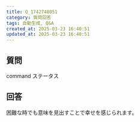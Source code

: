 ```yaml
---
title: Q_1742748051
category: 質問回答
tags: 自動生成, Q&A
created_at: 2025-03-23 16:40:51
updated_at: 2025-03-23 16:40:51
---
```


## 質問

command ステータス

## 回答

困難な時でも意味を見出すことで幸せを感じられます。

